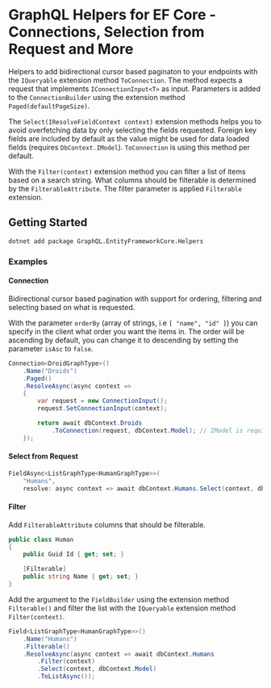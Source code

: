 # GraphQL Helpers for EF Core - Connections, Selection from Request and More

Helpers to add bidirectional cursor based paginaton to your endpoints with the `IQueryable` extension method `ToConnection`. The method expects a request that implements `IConnectionInput<T>` as input. Parameters is added to the `ConnectionBuilder` using the extension method `Paged(defaultPageSize)`.

The `Select(IResolveFieldContext context)` extension methods helps you to avoid overfetching data by only selecting the fields requested. Foreign key fields are included by default as the value might be used for data loaded fields (requires `DbContext.IModel`). `ToConnection` is using this method per default.

With the `Filter(context)` extension method you can filter a list of items based on a search string. What columns should be filterable is determined by the `FilterableAttribute`. The filter parameter is applied `Filterable` extension.

## Getting Started

```
dotnet add package GraphQL.EntityFrameworkCore.Helpers
```

### Examples

#### Connection

Bidirectional cursor based pagination with support for ordering, filtering and selecting based on what is requested.

With the parameter `orderBy` (array of strings, i.e `[ "name", "id" ]`) you can specify in the client what order you want the items in. The order will be ascending by default, you can change it to descending by setting the parameter `isAsc` to `false`.

```c#
Connection<DroidGraphType>()
    .Name("Droids")
    .Paged()
    .ResolveAsync(async context =>
    {
        var request = new ConnectionInput();
        request.SetConnectionInput(context);

        return await dbContext.Droids
            .ToConnection(request, dbContext.Model); // IModel is required for Select from Request
    });
```

#### Select from Request

```c#
FieldAsync<ListGraphType<HumanGraphType>>(
    "Humans",
    resolve: async context => await dbContext.Humans.Select(context, dbContext.Model).ToListAsync());
```

#### Filter

Add `FilterableAttribute` columns that should be filterable.

```c#
public class Human
{
    public Guid Id { get; set; }

    [Filterable]
    public string Name { get; set; }
}
```
Add the argument to the `FieldBuilder` using the extension method `Filterable()` and filter the list with the `IQueryable` extension method `Filter(context)`.

```c#
Field<ListGraphType<HumanGraphType>>()
    .Name("Humans")
    .Filterable()
    .ResolveAsync(async context => await dbContext.Humans
        .Filter(context)
        .Select(context, dbContext.Model)
        .ToListAsync());
```